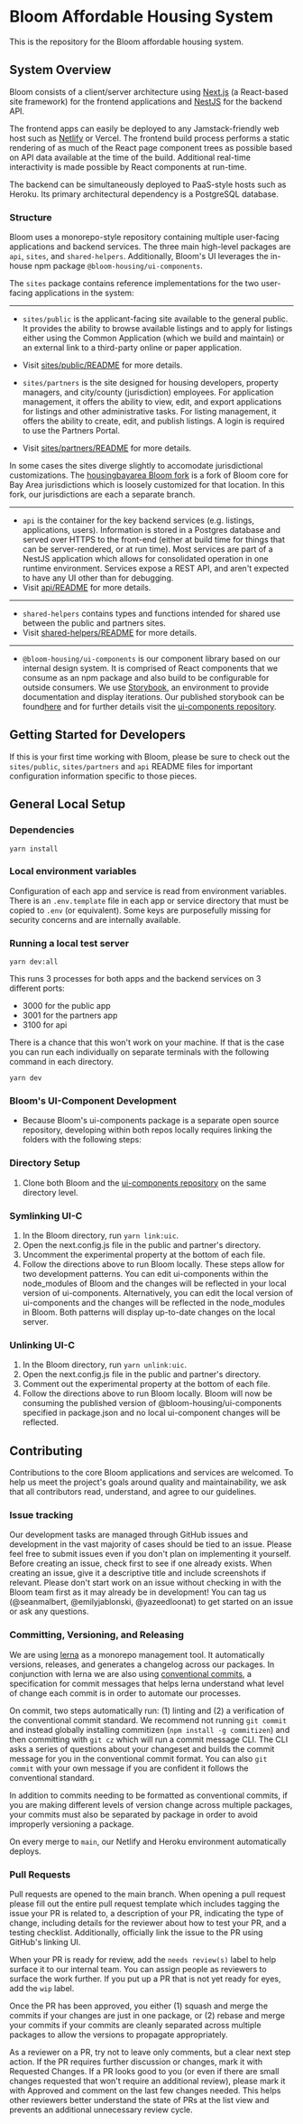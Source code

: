 # Bloom Affordable Housing System

This is the repository for the Bloom affordable housing system.

## System Overview

Bloom consists of a client/server architecture using [Next.js](https://nextjs.org) (a React-based site framework) for the frontend applications and [NestJS](https://nestjs.com) for the backend API.

The frontend apps can easily be deployed to any Jamstack-friendly web host such as [Netlify](https://www.netlify.com/) or Vercel. The frontend build process performs a static rendering of as much of the React page component trees as possible based on API data available at the time of the build. Additional real-time interactivity is made possible by React components at run-time.

The backend can be simultaneously deployed to PaaS-style hosts such as Heroku. Its primary architectural dependency is a PostgreSQL database.

### Structure

Bloom uses a monorepo-style repository containing multiple user-facing applications and backend services. The three main high-level packages are `api`, `sites`, and `shared-helpers`. Additionally, Bloom's UI leverages the in-house npm package `@bloom-housing/ui-components`.

The `sites` package contains reference implementations for the two user-facing applications in the system:

---

- `sites/public` is the applicant-facing site available to the general public. It provides the ability to browse available listings and to apply for listings either using the Common Application (which we build and maintain) or an external link to a third-party online or paper application.
- Visit [sites/public/README](https://github.com/bloom-housing/bloom/blob/main/sites/public/README.md) for more details.

- `sites/partners` is the site designed for housing developers, property managers, and city/county (jurisdiction) employees. For application management, it offers the ability to view, edit, and export applications for listings and other administrative tasks. For listing management, it offers the ability to create, edit, and publish listings. A login is required to use the Partners Portal.
- Visit [sites/partners/README](https://github.com/bloom-housing/bloom/blob/main/sites/partners/README.md) for more details.

In some cases the sites diverge slightly to accomodate jurisdictional customizations. The [housingbayarea Bloom fork](https://github.com/housingbayarea/bloom) is a fork of Bloom core for Bay Area jurisdictions which is loosely customized for that location. In this fork, our jurisdictions are each a separate branch.

---

- `api` is the container for the key backend services (e.g. listings, applications, users). Information is stored in a Postgres database and served over HTTPS to the front-end (either at build time for things that can be server-rendered, or at run time). Most services are part of a NestJS application which allows for consolidated operation in one runtime environment. Services expose a REST API, and aren't expected to have any UI other than for debugging.
- Visit [api/README](https://github.com/bloom-housing/bloom/blob/main/api/README.md) for more details.

---

- `shared-helpers` contains types and functions intended for shared use between the public and partners sites.
- Visit [shared-helpers/README](https://github.com/bloom-housing/bloom/blob/main/shared-helpers/README.md) for more details.

---

- `@bloom-housing/ui-components` is our component library based on our internal design system. It is comprised of React components that we consume as an npm package and also build to be configurable for outside consumers. We use [Storybook](https://storybook.js.org/), an environment to provide documentation and display iterations. Our published storybook can be found[here](https://storybook.bloom.exygy.dev/) and for further details visit the [ui-components repository](https://github.com/bloom-housing/ui-components).

## Getting Started for Developers

If this is your first time working with Bloom, please be sure to check out the `sites/public`, `sites/partners` and `api` README files for important configuration information specific to those pieces.

## General Local Setup

### Dependencies

```
yarn install
```

### Local environment variables

Configuration of each app and service is read from environment variables. There is an `.env.template` file in each app or service directory that must be copied to `.env` (or equivalent). Some keys are purposefully missing for security concerns and are internally available.

### Running a local test server

```
yarn dev:all
```

This runs 3 processes for both apps and the backend services on 3 different ports:

- 3000 for the public app
- 3001 for the partners app
- 3100 for api

There is a chance that this won't work on your machine. If that is the case you can run each individually on separate terminals with the following command in each directory.

```
yarn dev
```

### Bloom's UI-Component Development
- Because Bloom's ui-components package is a separate open source repository, developing within both repos locally requires linking the folders with the following steps:
### Directory Setup
1. Clone both Bloom and the [ui-components repository](https://github.com/bloom-housing/ui-components) on the same directory level. 
### Symlinking UI-C
1. In the Bloom directory, run `yarn link:uic`.
2. Open the next.config.js file in the public and partner's directory.
3. Uncomment the experimental property at the bottom of each file.
4. Follow the directions above to run Bloom locally.
These steps allow for two development patterns. You can edit ui-components within the node_modules of Bloom and the changes will be reflected in your local version of ui-components. Alternatively, you can edit the local version of ui-components and the changes will be reflected in the node_modules in Bloom. Both patterns will display up-to-date changes on the local server.

### Unlinking UI-C
1. In the Bloom directory, run `yarn unlink:uic`.
2. Open the next.config.js file in the public and partner's directory.
3. Comment out the experimental property at the bottom of each file.
4. Follow the directions above to run Bloom locally.
Bloom will now be consuming the published version of @bloom-housing/ui-components specified in package.json and no local ui-component changes will be reflected.


## Contributing

Contributions to the core Bloom applications and services are welcomed. To help us meet the project's goals around quality and maintainability, we ask that all contributors read, understand, and agree to our guidelines.

### Issue tracking

Our development tasks are managed through GitHub issues and development in the vast majority of cases should be tied to an issue. Please feel free to submit issues even if you don't plan on implementing it yourself. Before creating an issue, check first to see if one already exists. When creating an issue, give it a descriptive title and include screenshots if relevant. Please don't start work on an issue without checking in with the Bloom team first as it may already be in development! You can tag us (@seanmalbert, @emilyjablonski, @yazeedloonat) to get started on an issue or ask any questions.

### Committing, Versioning, and Releasing

We are using [lerna](https://lerna.js.org/) as a monorepo management tool. It automatically versions, releases, and generates a changelog across our packages. In conjunction with lerna we are also using [conventional commits](https://www.conventionalcommits.org/en/v1.0.0/), a specification for commit messages that helps lerna understand what level of change each commit is in order to automate our processes.

On commit, two steps automatically run: (1) linting and (2) a verification of the conventional commit standard. We recommend not running `git commit` and instead globally installing commitizen (`npm install -g commitizen`) and then committing with `git cz` which will run a commit message CLI. The CLI asks a series of questions about your changeset and builds the commit message for you in the conventional commit format. You can also `git commit` with your own message if you are confident it follows the conventional standard.

In addition to commits needing to be formatted as conventional commits, if you are making different levels of version change across multiple packages, your commits must also be separated by package in order to avoid improperly versioning a package.

On every merge to `main`, our Netlify and Heroku environment automatically deploys.

### Pull Requests

Pull requests are opened to the main branch. When opening a pull request please fill out the entire pull request template which includes tagging the issue your PR is related to, a description of your PR, indicating the type of change, including details for the reviewer about how to test your PR, and a testing checklist. Additionally, officially link the issue to the PR using GitHub's linking UI.

When your PR is ready for review, add the `needs review(s)` label to help surface it to our internal team. You can assign people as reviewers to surface the work further. If you put up a PR that is not yet ready for eyes, add the `wip` label.

Once the PR has been approved, you either (1) squash and merge the commits if your changes are just in one package, or (2) rebase and merge your commits if your commits are cleanly separated across multiple packages to allow the versions to propagate appropriately.

As a reviewer on a PR, try not to leave only comments, but a clear next step action. If the PR requires further discussion or changes, mark it with Requested Changes. If a PR looks good to you (or even if there are small changes requested that won't require an additional review), please mark it with Approved and comment on the last few changes needed. This helps other reviewers better understand the state of PRs at the list view and prevents an additional unnecessary review cycle.
